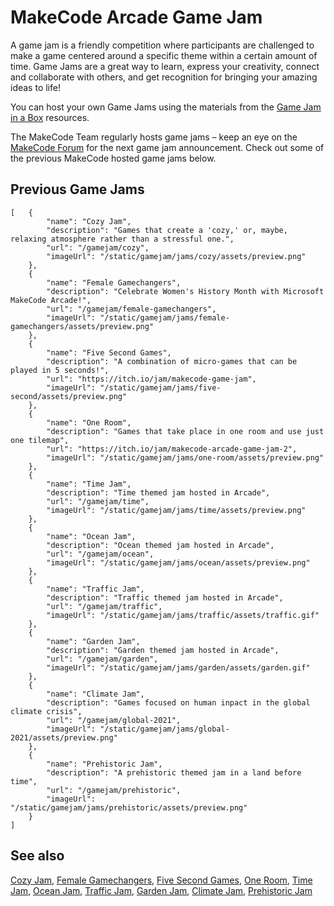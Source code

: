 # MakeCode Arcade Game Jam

A game jam is a friendly competition where participants are challenged to make a game centered around a specific theme within a certain amount of time. Game Jams are a great way to learn, express your creativity, connect and collaborate with others, and get recognition for bringing your amazing ideas to life!

You can host your own Game Jams using the materials from the [Game Jam in a Box](/gamejam/lessons/box) resources.

The MakeCode Team regularly hosts game jams – keep an eye on the [MakeCode Forum](https://forum.makecode.com/c/share-your-arcade-projects-here/5) for the next game jam announcement. Check out some of the previous MakeCode hosted game jams below.

## Previous Game Jams

```codecard
[   {
        "name": "Cozy Jam",
        "description": "Games that create a 'cozy,' or, maybe, relaxing atmosphere rather than a stressful one.",
        "url": "/gamejam/cozy",
        "imageUrl": "/static/gamejam/jams/cozy/assets/preview.png"
    },
    {
        "name": "Female Gamechangers",
        "description": "Celebrate Women's History Month with Microsoft MakeCode Arcade!",
        "url": "/gamejam/female-gamechangers",
        "imageUrl": "/static/gamejam/jams/female-gamechangers/assets/preview.png"
    },
    {
        "name": "Five Second Games",
        "description": "A combination of micro-games that can be played in 5 seconds!",
        "url": "https://itch.io/jam/makecode-game-jam",
        "imageUrl": "/static/gamejam/jams/five-second/assets/preview.png"
    },
    {
        "name": "One Room",
        "description": "Games that take place in one room and use just one tilemap",
        "url": "https://itch.io/jam/makecode-arcade-game-jam-2",
        "imageUrl": "/static/gamejam/jams/one-room/assets/preview.png"
    },
    {
        "name": "Time Jam",
        "description": "Time themed jam hosted in Arcade",
        "url": "/gamejam/time",
        "imageUrl": "/static/gamejam/jams/time/assets/preview.png"
    },
    {
        "name": "Ocean Jam",
        "description": "Ocean themed jam hosted in Arcade",
        "url": "/gamejam/ocean",
        "imageUrl": "/static/gamejam/jams/ocean/assets/preview.png"
    },
    {
        "name": "Traffic Jam",
        "description": "Traffic themed jam hosted in Arcade",
        "url": "/gamejam/traffic",
        "imageUrl": "/static/gamejam/jams/traffic/assets/traffic.gif"
    },
    {
        "name": "Garden Jam",
        "description": "Garden themed jam hosted in Arcade",
        "url": "/gamejam/garden",
        "imageUrl": "/static/gamejam/jams/garden/assets/garden.gif"
    },
    {
        "name": "Climate Jam",
        "description": "Games focused on human inpact in the global climate crisis",
        "url": "/gamejam/global-2021",
        "imageUrl": "/static/gamejam/jams/global-2021/assets/preview.png"
    },
    {
        "name": "Prehistoric Jam",
        "description": "A prehistoric themed jam in a land before time",
        "url": "/gamejam/prehistoric",
        "imageUrl": "/static/gamejam/jams/prehistoric/assets/preview.png"
    }
]
```

## See also

[Cozy Jam](/gamejam/cozy),
[Female Gamechangers](/gamejam/female-gamechangers),
[Five Second Games](https://itch.io/jam/makecode-game-jam),
[One Room](https://itch.io/jam/makecode-arcade-game-jam-2),
[Time Jam](/gamejam/time),
[Ocean Jam](/gamejam/ocean),
[Traffic Jam](/gamejam/traffic),
[Garden Jam](/gamejam/garden),
[Climate Jam](/gamejam/global-2021),
[Prehistoric Jam](/gamejam/prehistoric)
